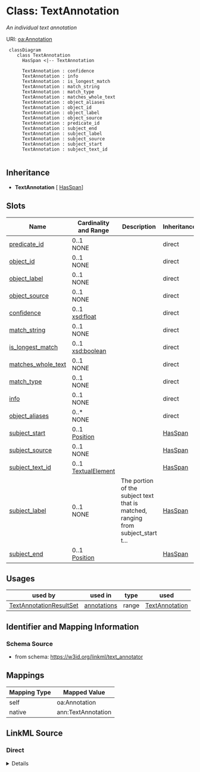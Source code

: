 # Class: TextAnnotation
_An individual text annotation_




URI: [oa:Annotation](http://www.w3.org/ns/oa#Annotation)


```{mermaid}
 classDiagram
    class TextAnnotation
      HasSpan <|-- TextAnnotation
      
      TextAnnotation : confidence
      TextAnnotation : info
      TextAnnotation : is_longest_match
      TextAnnotation : match_string
      TextAnnotation : match_type
      TextAnnotation : matches_whole_text
      TextAnnotation : object_aliases
      TextAnnotation : object_id
      TextAnnotation : object_label
      TextAnnotation : object_source
      TextAnnotation : predicate_id
      TextAnnotation : subject_end
      TextAnnotation : subject_label
      TextAnnotation : subject_source
      TextAnnotation : subject_start
      TextAnnotation : subject_text_id
      
```




## Inheritance
* **TextAnnotation** [ [HasSpan](HasSpan.md)]



## Slots

| Name | Cardinality and Range | Description | Inheritance |
| ---  | --- | --- | --- |
| [predicate_id](predicate_id.md) | 0..1 <br/> NONE |  | direct |
| [object_id](object_id.md) | 0..1 <br/> NONE |  | direct |
| [object_label](object_label.md) | 0..1 <br/> NONE |  | direct |
| [object_source](object_source.md) | 0..1 <br/> NONE |  | direct |
| [confidence](confidence.md) | 0..1 <br/> [xsd:float](http://www.w3.org/2001/XMLSchema#float) |  | direct |
| [match_string](match_string.md) | 0..1 <br/> NONE |  | direct |
| [is_longest_match](is_longest_match.md) | 0..1 <br/> [xsd:boolean](http://www.w3.org/2001/XMLSchema#boolean) |  | direct |
| [matches_whole_text](matches_whole_text.md) | 0..1 <br/> NONE |  | direct |
| [match_type](match_type.md) | 0..1 <br/> NONE |  | direct |
| [info](info.md) | 0..1 <br/> NONE |  | direct |
| [object_aliases](object_aliases.md) | 0..* <br/> NONE |  | direct |
| [subject_start](subject_start.md) | 0..1 <br/> [Position](Position.md) |  | [HasSpan](HasSpan.md) |
| [subject_source](subject_source.md) | 0..1 <br/> NONE |  | [HasSpan](HasSpan.md) |
| [subject_text_id](subject_text_id.md) | 0..1 <br/> [TextualElement](TextualElement.md) |  | [HasSpan](HasSpan.md) |
| [subject_label](subject_label.md) | 0..1 <br/> NONE | The portion of the subject text that is matched, ranging from subject_start t... | [HasSpan](HasSpan.md) |
| [subject_end](subject_end.md) | 0..1 <br/> [Position](Position.md) |  | [HasSpan](HasSpan.md) |



## Usages

| used by | used in | type | used |
| ---  | --- | --- | --- |
| [TextAnnotationResultSet](TextAnnotationResultSet.md) | [annotations](annotations.md) | range | [TextAnnotation](TextAnnotation.md) |






## Identifier and Mapping Information







### Schema Source


* from schema: https://w3id.org/linkml/text_annotator





## Mappings

| Mapping Type | Mapped Value |
| ---  | ---  |
| self | oa:Annotation |
| native | ann:TextAnnotation |


## LinkML Source

<!-- TODO: investigate https://stackoverflow.com/questions/37606292/how-to-create-tabbed-code-blocks-in-mkdocs-or-sphinx -->

### Direct

<details>
```yaml
name: TextAnnotation
description: An individual text annotation
from_schema: https://w3id.org/linkml/text_annotator
rank: 1000
mixins:
- HasSpan
attributes:
  predicate_id:
    name: predicate_id
    from_schema: https://w3id.org/linkml/text_annotator
    rank: 1000
    slot_uri: sssom:predicate_id
  object_id:
    name: object_id
    from_schema: https://w3id.org/linkml/text_annotator
    exact_mappings:
    - bpa:annotatedClass.id
    rank: 1000
    slot_uri: sssom:object_id
  object_label:
    name: object_label
    from_schema: https://w3id.org/linkml/text_annotator
    exact_mappings:
    - bpa:annotatedClass.prefLabel
    rank: 1000
    slot_uri: sssom:object_label
  object_source:
    name: object_source
    from_schema: https://w3id.org/linkml/text_annotator
    rank: 1000
    slot_uri: sssom:object_source
  confidence:
    name: confidence
    from_schema: https://w3id.org/linkml/text_annotator
    rank: 1000
    slot_uri: sssom:confidence
    range: float
  match_string:
    name: match_string
    from_schema: https://w3id.org/linkml/text_annotator
    rank: 1000
    slot_uri: sssom:match_string
  is_longest_match:
    name: is_longest_match
    from_schema: https://w3id.org/linkml/text_annotator
    rank: 1000
    range: boolean
  matches_whole_text:
    name: matches_whole_text
    from_schema: https://w3id.org/linkml/text_annotator
    range: boolean
  match_type:
    name: match_type
    from_schema: https://w3id.org/linkml/text_annotator
    rank: 1000
  info:
    name: info
    from_schema: https://w3id.org/linkml/text_annotator
    rank: 1000
  object_aliases:
    name: object_aliases
    from_schema: https://w3id.org/linkml/text_annotator
    rank: 1000
    multivalued: true
class_uri: oa:Annotation

```
</details>

### Induced

<details>
```yaml
name: TextAnnotation
description: An individual text annotation
from_schema: https://w3id.org/linkml/text_annotator
rank: 1000
mixins:
- HasSpan
attributes:
  predicate_id:
    name: predicate_id
    from_schema: https://w3id.org/linkml/text_annotator
    rank: 1000
    slot_uri: sssom:predicate_id
    alias: predicate_id
    owner: TextAnnotation
    domain_of:
    - TextAnnotation
    range: string
  object_id:
    name: object_id
    from_schema: https://w3id.org/linkml/text_annotator
    exact_mappings:
    - bpa:annotatedClass.id
    rank: 1000
    slot_uri: sssom:object_id
    alias: object_id
    owner: TextAnnotation
    domain_of:
    - TextAnnotation
    range: string
  object_label:
    name: object_label
    from_schema: https://w3id.org/linkml/text_annotator
    exact_mappings:
    - bpa:annotatedClass.prefLabel
    rank: 1000
    slot_uri: sssom:object_label
    alias: object_label
    owner: TextAnnotation
    domain_of:
    - TextAnnotation
    range: string
  object_source:
    name: object_source
    from_schema: https://w3id.org/linkml/text_annotator
    rank: 1000
    slot_uri: sssom:object_source
    alias: object_source
    owner: TextAnnotation
    domain_of:
    - TextAnnotation
    range: string
  confidence:
    name: confidence
    from_schema: https://w3id.org/linkml/text_annotator
    rank: 1000
    slot_uri: sssom:confidence
    alias: confidence
    owner: TextAnnotation
    domain_of:
    - TextAnnotation
    range: float
  match_string:
    name: match_string
    from_schema: https://w3id.org/linkml/text_annotator
    rank: 1000
    slot_uri: sssom:match_string
    alias: match_string
    owner: TextAnnotation
    domain_of:
    - TextAnnotation
    range: string
  is_longest_match:
    name: is_longest_match
    from_schema: https://w3id.org/linkml/text_annotator
    rank: 1000
    alias: is_longest_match
    owner: TextAnnotation
    domain_of:
    - TextAnnotation
    range: boolean
  matches_whole_text:
    name: matches_whole_text
    from_schema: https://w3id.org/linkml/text_annotator
    alias: matches_whole_text
    owner: TextAnnotation
    domain_of:
    - TextAnnotationConfiguration
    - TextAnnotation
    range: boolean
  match_type:
    name: match_type
    from_schema: https://w3id.org/linkml/text_annotator
    rank: 1000
    alias: match_type
    owner: TextAnnotation
    domain_of:
    - TextAnnotation
    range: string
  info:
    name: info
    from_schema: https://w3id.org/linkml/text_annotator
    rank: 1000
    alias: info
    owner: TextAnnotation
    domain_of:
    - TextAnnotation
    range: string
  object_aliases:
    name: object_aliases
    from_schema: https://w3id.org/linkml/text_annotator
    rank: 1000
    multivalued: true
    alias: object_aliases
    owner: TextAnnotation
    domain_of:
    - TextAnnotation
    range: string
  subject_start:
    name: subject_start
    from_schema: https://w3id.org/linkml/text_annotator
    exact_mappings:
    - bpa:from
    rank: 1000
    alias: subject_start
    owner: TextAnnotation
    domain_of:
    - HasSpan
    range: Position
  subject_end:
    name: subject_end
    from_schema: https://w3id.org/linkml/text_annotator
    exact_mappings:
    - bpa:to
    rank: 1000
    alias: subject_end
    owner: TextAnnotation
    domain_of:
    - HasSpan
    range: Position
  subject_label:
    name: subject_label
    description: The portion of the subject text that is matched, ranging from subject_start
      to subject_end
    from_schema: https://w3id.org/linkml/text_annotator
    exact_mappings:
    - bpa:text
    rank: 1000
    alias: subject_label
    owner: TextAnnotation
    domain_of:
    - HasSpan
    range: string
  subject_source:
    name: subject_source
    from_schema: https://w3id.org/linkml/text_annotator
    exact_mappings:
    - oa:hasBody
    rank: 1000
    slot_uri: sssom:subject_source
    alias: subject_source
    owner: TextAnnotation
    domain_of:
    - HasSpan
    range: string
  subject_text_id:
    name: subject_text_id
    from_schema: https://w3id.org/linkml/text_annotator
    rank: 1000
    alias: subject_text_id
    owner: TextAnnotation
    domain_of:
    - HasSpan
    range: TextualElement
class_uri: oa:Annotation

```
</details>